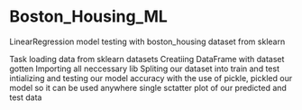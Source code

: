 # Boston_Housing_ML
LinearRegression model testing with boston_housing dataset from sklearn

Task
loading data from sklearn datasets
Creatiing DataFrame with dataset gotten
Importing all neccessary lib
Spliting our dataset into train and test
intializing and testing our model accuracy
with the use of pickle, pickled our model so it can be used anywhere
single sctatter plot of our predicted and test data
